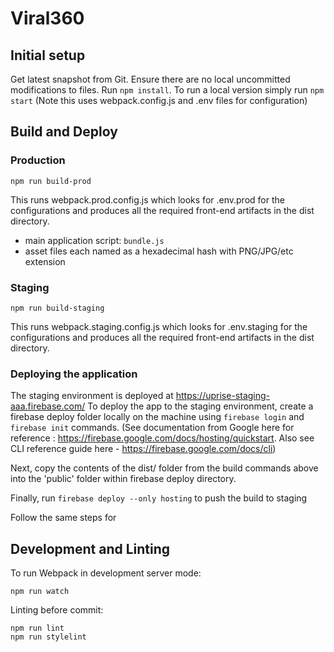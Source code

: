 # Viral360

## Initial setup
Get latest snapshot from Git. Ensure there are no local uncommitted modifications to files. Run `npm install`.
To run a local version simply run `npm start`
(Note this uses webpack.config.js and .env files for configuration)

## Build and Deploy

### Production

```
npm run build-prod
```
This runs webpack.prod.config.js which looks for .env.prod for the configurations and produces all the required front-end artifacts in the dist directory. 

- main application script: `bundle.js`
- asset files each named as a hexadecimal hash with PNG/JPG/etc extension

### Staging
```
npm run build-staging
```
This runs webpack.staging.config.js which looks for .env.staging for the configurations and produces all the required front-end artifacts in the dist directory. 


### Deploying the application 
The staging environment is deployed at https://uprise-staging-aaa.firebase.com/
To deploy the app to the staging environment, create a firebase deploy folder locally on the machine using `firebase login` and `firebase init` commands. (See documentation from Google here for reference : https://firebase.google.com/docs/hosting/quickstart. Also see CLI reference guide here - https://firebase.google.com/docs/cli)

Next, copy the contents of the dist/ folder from the build commands above into the 'public' folder within firebase deploy directory. 

Finally, run 
``` firebase deploy --only hosting ``` to push the build to staging

Follow the same steps for 

## Development and Linting

To run Webpack in development server mode:

```
npm run watch
```

Linting before commit:

```
npm run lint
npm run stylelint
```

